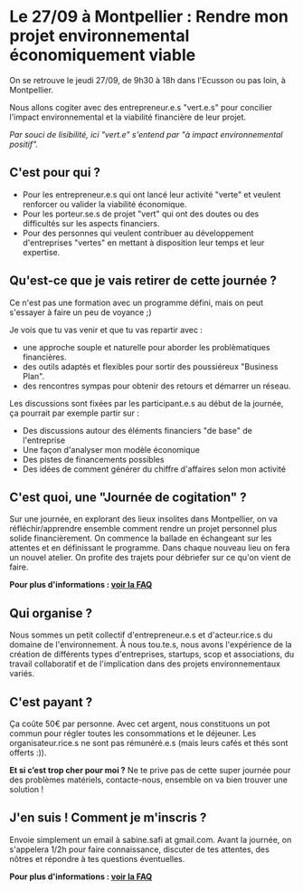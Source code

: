 # Le 27/09 à Montpellier : Rendre mon projet environnemental économiquement viable

On se retrouve le jeudi 27/09, de 9h30 à 18h dans l'Ecusson ou pas loin, à Montpellier.

Nous allons cogiter avec des entrepreneur.e.s "vert.e.s" pour concilier l'impact environnemental et la viabilité financière de leur projet.

*Par souci de lisibilité, ici "vert.e" s'entend par "à impact environnemental positif".*

## C'est pour qui ?
- Pour les entrepreneur.e.s qui ont lancé leur activité "verte" et veulent renforcer ou valider la viabilité économique.
- Pour les porteur.se.s de projet "vert" qui ont des doutes ou des difficultés sur les aspects financiers.
- Pour des personnes qui veulent contribuer au développement d'entreprises "vertes" en mettant à disposition leur temps et leur expertise.

## Qu'est-ce que je vais retirer de cette journée ?
Ce n'est pas une formation avec un programme défini, mais on peut s'essayer à faire un peu de voyance ;)

Je vois que tu vas venir et que tu vas repartir avec :
- une approche souple et naturelle pour aborder les problèmatiques financières.
- des outils adaptés et flexibles pour sortir des poussiéreux "Business Plan".
- des rencontres sympas pour obtenir des retours et démarrer un réseau.

Les discussions sont fixées par les participant.e.s au début de la journée, ça pourrait par exemple partir sur : 
- Des discussions autour des éléments financiers "de base" de l'entreprise
- Une façon d'analyser mon modèle économique
- Des pistes de financements possibles
- Des idées de comment générer du chiffre d'affaires selon mon activité

## C'est quoi, une "Journée de cogitation" ?
Sur une journée, en explorant des lieux insolites dans Montpellier, on va réfléchir/apprendre ensemble comment rendre un projet personnel plus solide financièrement.
On commence la ballade en échangeant sur les attentes et en définissant le programme.
Dans chaque nouveau lieu on fera un nouvel atelier.
On profite des trajets pour débriefer sur ce qu'on vient de faire.

**Pour plus d'informations : [voir la FAQ]()**

## Qui organise ?
Nous sommes un petit collectif d'entrepreneur.e.s et d'acteur.rice.s du domaine de l'environnement. À nous tou.te.s, nous avons l'expérience de la création de différents types d'entreprises, startups, scop et associations, du travail collaboratif et de l'implication dans des projets environnementaux variés.

## C'est payant ?
Ça coûte 50€ par personne.
Avec cet argent, nous constituons un pot commun pour régler toutes les consommations et le déjeuner. Les organisateur.rice.s ne sont pas rémunéré.e.s (mais leurs cafés et thés sont offerts :)).

**Et si c’est trop cher pour moi ?** 
Ne te prive pas de cette super journée pour des problèmes matériels, contacte-nous, ensemble on va bien trouver une solution !

## J'en suis ! Comment je m'inscris ?
Envoie simplement un email à sabine.safi at gmail.com.
Avant la journée, on s'appelera 1/2h pour faire connaissance, discuter de tes attentes, des nôtres et répondre à tes questions éventuelles.

**Pour plus d'informations : [voir la FAQ]()**
